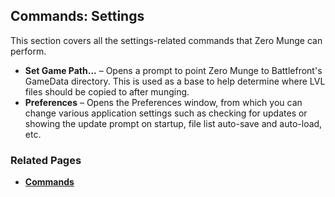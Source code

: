 ## Commands: Settings

This section covers all the settings-related commands that Zero Munge can perform.

- **Set Game Path...** – Opens a prompt to point Zero Munge to Battlefront's GameData directory. This is used as a base to help determine where LVL files should be copied to after munging.
- **Preferences** – Opens the Preferences window, from which you can change various application settings such as checking for updates or showing the update prompt on startup, file list auto-save and auto-load, etc.

### Related Pages

- [**Commands**](topic_cmd.html)